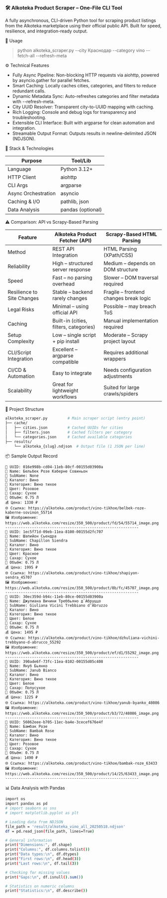 ### 🛠️ Alkoteka Product Scraper – One-File CLI Tool

A fully asynchronous, CLI-driven Python tool for scraping product listings from the Alkoteka marketplace using their official public API. Built for speed, resilience, and integration-ready output.

🚀 Usage

> python alkoteka_scraper.py --city Краснодар --category vino --fetch-all --refresh-meta

⚙️ Technical Features

- Fully Async Pipeline: Non-blocking HTTP requests via aiohttp, powered by asyncio.gather for parallel fetches.
- Smart Caching: Locally caches cities, categories, and filters to reduce redundant calls.
- Dynamic Metadata Sync: Auto-refreshes categories and filter metadata with --refresh-meta.
- City UUID Resolver: Transparent city-to-UUID mapping with caching.
- Rich Logging: Console and debug logs for transparency and troubleshooting.
- Extensible CLI Interface: Built with argparse for clean automation and integration.
- Streamable Output Format: Outputs results in newline-delimited JSON (NDJSON).


🧱 Stack & Technologies

| Purpose             | Tool/Lib          |
| ------------------- | ----------------- |
| Language            | Python 3.12+      |
| HTTP Client         | aiohttp           |
| CLI Args            | argparse          |
| Async Orchestration | asyncio           |
| Caching & I/O       | pathlib, json     |
| Data Analysis       | pandas (optional) |


⚠️ Comparison: API vs Scrapy-Based Parsing

| Feature                    | Alkoteka Product Fetcher (API)         | Scrapy-Based HTML Parsing              |
| -------------------------- | -------------------------------------- | -------------------------------------- |
| Method                     | REST API Integration                   | HTML Parsing (XPath/CSS)               |
| Reliability                | High – structured server response      | Medium – depends on DOM structure      |
| Speed                      | Fast – no parsing overhead             | Slower – DOM traversal required        |
| Resilience to Site Changes | Stable – backend rarely changes        | Fragile – frontend changes break logic |
| Legal Risks                | Minimal – using official API           | Possible – may breach ToS              |
| Caching                    | Built-in (cities, filters, categories) | Manual implementation required         |
| Setup Complexity           | Low – single script + pip install      | Moderate – Scrapy project layout       |
| CLI/Script Integration     | Excellent – argparse compatible        | Requires additional wrappers           |
| CI/CD & Automation         | Easy to integrate                      | Needs configuration adjustments        |:
| Scalability                | Great for lightweight workflows        | Suited for large crawls/spiders        |

📁 Project Structure

```bash
alkoteka_scraper.py         # Main scraper script (entry point)
├── cache/
│   ├── cities.json         # Cached UUIDs for cities
│   ├── filters.json        # Cached filters per category
│   └── categories.json     # Cached available categories
├── results/
    └── alkoteka_{slug}.ndjson  # Output file (1 JSON per line)
```

📦 Sample Output Record

```text
🛒 UUID: 016e998b-cd04-11eb-80cf-00155d03900a
🛒 Name: Бельбек Розе Каберне Совиньон
🛒 SubName: None
🧷 Каталог: Вино
🧷 Категория: Вино тихое
🎨 Цвет: Розовое
🍬 Сахар: Сухое
🍾 Объём: 0.75 Л
💰 Цена: 1330 ₽
🌐 Ссылка: https://alkoteka.com/product/vino-tikhoe/belbek-roze-kaberne-sovinon_55714
🖼️ Изображение: https://web.alkoteka.com/resize/350_500/product/fd/54/55714_image.png
------------------------------------------------------------
🛒 UUID: 1ec5f71d-09eb-11ea-8100-00155d2fc707
🛒 Name: Шапийон Сьендра
🛒 SubName: Chapillon Siendra
🧷 Каталог: Вино
🧷 Категория: Вино тихое
🎨 Цвет: Красное
🍬 Сахар: Сухое
🍾 Объём: 0.75 Л
💰 Цена: 1995 ₽
🌐 Ссылка: https://alkoteka.com/product/vino-tikhoe/shapiyon-sendra_45707
🖼️ Изображение: https://web.alkoteka.com/resize/350_500/product/8b/fc/45707_image.png
------------------------------------------------------------
🛒 UUID: 30ec359d-b94c-11eb-80ce-00155d03900a
🛒 Name: Джулиана Вичини Треббьяно д`Абруццо
🛒 SubName: Giuliana Vicini Trebbiano d’Abruzzo
🧷 Каталог: Вино
🧷 Категория: Вино тихое
🎨 Цвет: Белое
🍬 Сахар: Сухое
🍾 Объём: 0.75 Л
💰 Цена: 1495 ₽
🌐 Ссылка: https://alkoteka.com/product/vino-tikhoe/dzhuliana-vichini-trebbyano-d-abrucco_55292
🖼️ Изображение: https://web.alkoteka.com/resize/350_500/product/ef/d1/55292_image.png
------------------------------------------------------------
🛒 UUID: 390ade6f-73fc-11ea-8102-00155d05c408
🛒 Name: Януб Бьянко
🛒 SubName: Janub Bianco
🧷 Каталог: Вино
🧷 Категория: Вино тихое
🎨 Цвет: Белое
🍬 Сахар: Полусухое
🍾 Объём: 0.75 Л
💰 Цена: 1225 ₽
🌐 Ссылка: https://alkoteka.com/product/vino-tikhoe/yanub-byanko_48086
🖼️ Изображение: https://web.alkoteka.com/resize/350_500/product/b3/72/48086_image.png
------------------------------------------------------------
🛒 UUID: 56062eee-b705-11ec-ba4e-3cecef676e4f
🛒 Name: Бамбак Розе
🛒 SubName: Bambak Rose
🧷 Каталог: Вино
🧷 Категория: Вино тихое
🎨 Цвет: Розовое
🍬 Сахар: Сухое
🍾 Объём: 0.75 Л
💰 Цена: 1490 ₽
🌐 Ссылка: https://alkoteka.com/product/vino-tikhoe/bambak-roze_63433
🖼️ Изображение: https://web.alkoteka.com/resize/350_500/product/14/25/63433_image.png
------------------------------------------------------------
```
📊 Data Analysis with Pandas

```bash
import os
import pandas as pd
# import seaborn as sns
# import matplotlib.pyplot as plt

# Loading data from NDJSON
file_path = 'result/alkoteka_vino_all_20250518.ndjson'
df = pd.read_json(file_path, lines=True)

# General information
print("Dimensions:", df.shape)
print("Columns:", df.columns.tolist())
print("Data types:\n", df.dtypes)
print("First rows:\n", df.head(3))
print("Last rows:\n", df.tail(3))

# Checking for missing values
print("Gaps:\n", df.isnull().sum())

# Statistics on numeric columns
print("Statistics:\n", df.describe())
```
